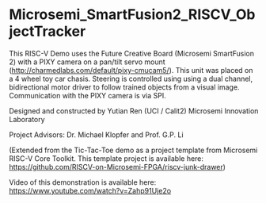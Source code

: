 # Microsemi_SmartFusion2_RISCV_ObjectTracker


This RISC-V Demo uses the Future Creative Board (Microsemi SmartFusion 2) with a PIXY camera on a pan/tilt servo mount (http://charmedlabs.com/default/pixy-cmucam5/).  This unit was placed on a 4 wheel toy car chasis.  Steering is controlled using using a dual channel, bidirectional motor driver to follow trained objects from a visual image.  Communication with the PIXY camera is via SPI.


Designed and constructed by Yutian Ren (UCI / Calit2) Microsemi Innovation Laboratory


Project Advisors: Dr. Michael Klopfer and Prof. G.P. Li



(Extended from the Tic-Tac-Toe demo as a project template from Microsemi RISC-V Core Toolkit.  This template project is available here: https://github.com/RISCV-on-Microsemi-FPGA/riscv-junk-drawer)

Video of this demonstration is available here:  https://www.youtube.com/watch?v=Zahp91Uje2o
